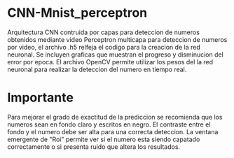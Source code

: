 # CNN-Mnist_perceptron
Arquitectura CNN contruida por capas para deteccion de numeros obtenidos mediante video
Perceptron multicapa para deteccion de numeros por video, el archivo .h5 relfeja el codigo para la creacion de la red neuronal.
Se incluyen graficas que muestran el progreso y disminucion del error por epoca.
El archivo OpenCV permite utilizar los pesos del la red neuronal para realizar la deteccion del numero en tiempo real.
# Importante
Para mejorar el grado de exactitud de la prediccion se recomienda que los numeros sean en fondo claro y escritos en negro.
El contraste entre el fondo y el numero debe ser alta para una correcta deteccion.
La ventana emergente de "Roi" permite ver si el numero esta siendo capatado correctamente o si presenta ruido que altera los resultados.
